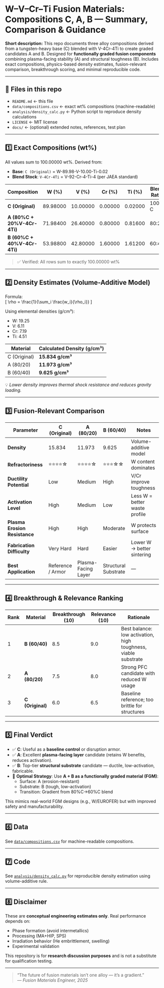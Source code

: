 # W–V–Cr–Ti Fusion Materials: Compositions C, A, B — Summary, Comparison & Guidance

**Short description:** This repo documents three alloy compositions derived from a tungsten-heavy base (C) blended with V-4Cr-4Ti to create graded candidates A and B. Designed for **functionally graded fusion components** combining plasma-facing stability (A) and structural toughness (B). Includes exact compositions, physics-based density estimates, fusion-relevant comparison, breakthrough scoring, and minimal reproducible code.

---

## 📂 Files in this repo
- `README.md` ← this file  
- `data/compositions.csv` ← exact wt% compositions (machine-readable)  
- `analysis/density_calc.py` ← Python script to reproduce density calculations  
- `LICENSE` ← MIT license  
- `docs/` ← (optional) extended notes, references, test plan  

---

## 1️⃣ Exact Compositions (wt%)

All values sum to 100.00000 wt%. Derived from:
- **Base**: `C (Original)` = W-89.98-V-10.00-Ti-0.02
- **Blend Stock**: `V-4Cr-4Ti` = V-92-Cr-4-Ti-4 (per JAEA standard)

| Composition | W (%) | V (%) | Cr (%) | Ti (%) | Blend Ratio |
|-----------|-------|-------|--------|--------|-------------|
| **C (Original)** | 89.98000 | 10.00000 | 0.00000 | 0.02000 | 100% C |
| **A (80%C + 20%V-4Cr-4Ti)** | 71.98400 | 26.40000 | 0.80000 | 0.81600 | 80:20 |
| **B (60%C + 40%V-4Cr-4Ti)** | 53.98800 | 42.80000 | 1.60000 | 1.61200 | 60:40 |

> ✅ Verified: All rows sum to exactly 100.00000 wt%

---

## 2️⃣ Density Estimates (Volume-Additive Model)

Formula:  
\[
\rho = \frac{1}{\sum_i \frac{w_i}{\rho_i}}
\]

Using elemental densities (g/cm³):  
- W: 19.25  
- V: 6.11  
- Cr: 7.19  
- Ti: 4.51  

| Material | Calculated Density (g/cm³) |
|--------|----------------------------|
| C (Original) | **15.834 g/cm³** |
| A (80/20)    | **11.973 g/cm³** |
| B (60/40)    | **9.625 g/cm³**  |

💡 *Lower density improves thermal shock resistance and reduces gravity loading.*

---

## 3️⃣ Fusion-Relevant Comparison

| Parameter | C (Original) | A (80/20) | B (60/40) | Notes |
|--------|-------------|----------|----------|-------|
| **Density** | 15.834 | 11.973 | 9.625 | Volume-additive model |
| **Refractoriness** | ⭐⭐⭐⭐☆ | ⭐⭐⭐⭐☆ | ⭐⭐⭐☆☆ | W content dominates |
| **Ductility Potential** | Low | Medium | High | V/Cr improve toughness |
| **Activation Level** | High | Medium | Low | Less W = better waste profile |
| **Plasma Erosion Resistance** | High | High | Moderate | W protects surface |
| **Fabrication Difficulty** | Very Hard | Hard | Easier | Lower W → better sintering |
| **Best Application** | Reference / Armor | Plasma-Facing Layer | Structural Substrate | — |

---

## 4️⃣ Breakthrough & Relevance Ranking

| Rank | Material | Breakthrough (10) | Relevance (10) | Rationale |
|-----|--------|-------------------|----------------|-----------|
| 1 | **B (60/40)** | 8.5 | 9.0 | Best balance: low activation, high toughness, viable substrate |
| 2 | **A (80/20)** | 7.5 | 8.0 | Strong PFC candidate with reduced W usage |
| 3 | **C (Original)** | 6.0 | 6.5 | Baseline reference; too brittle for structures |

---

## 5️⃣ Final Verdict

- ✅ **C**: Useful as a **baseline control** or disruption armor.
- ✅ **A**: Excellent **plasma-facing layer** candidate (retains W benefits, reduces activation).
- ✅ **B**: Top-tier **structural substrate** candidate — ductile, low-activation, fabricable.
- 🎯 **Optimal Strategy**: Use **A + B as a functionally graded material (FGM)**:
  - Surface: A (erosion-resistant)
  - Substrate: B (tough, low-activation)
  - Transition: Gradient from 80%C→60%C blend

This mimics real-world FGM designs (e.g., W/EUROFER) but with improved safety and manufacturability.

---

## 6️⃣ Data

See [`data/compositions.csv`](data/compositions.csv) for machine-readable compositions.

---

## 7️⃣ Code

See [`analysis/density_calc.py`](analysis/density_calc.py) for reproducible density estimation using volume-additive rule.

---

## 8️⃣ Disclaimer

These are **conceptual engineering estimates only**. Real performance depends on:
- Phase formation (avoid intermetallics)
- Processing (MA+HIP, SPS)
- Irradiation behavior (He embrittlement, swelling)
- Experimental validation

This repository is for **research discussion purposes** and is not a substitute for qualification testing.

---

> “The future of fusion materials isn’t one alloy — it’s a gradient.”  
> — *Fusion Materials Engineer, 2025*
